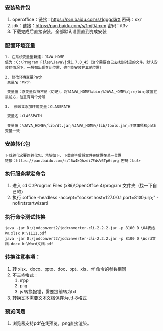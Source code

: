 ### 安装软件包
1. openoffice：链接：https://pan.baidu.com/s/1gggd3rX 密码：sxjr
2. jdk：链接：https://pan.baidu.com/s/1mjDJnxm 密码：it3v
3. 下载完成后直接安装，全部默认设置直到完成安装
### 配置环境变量
```
1. 在系统变量里新建：JAVA_HOME
值为：C:\Program Files\Java\jdk1.7.0_45（这个需要自己去找到对应的文件，默认安装的情况下，一般都出现在此位置，也可能安装在其他位置）

2. 修改环境变量Path
 变量名：Path

 变量值：原变量保持不便（切记），将%JAVA_HOME%/bin;%JAVA_HOME%/jre/bin;放置在最前方，注意有两个分号！

3.  修改或添加环境变量：CLASSPATH

 变量名：CLASSPATH

 变量值：%JAVA_HOME%/lib/dt.jar;%JAVA_HOME%/lib/tools.jar;注意事项和path变量一致
```
### 安装转化包
```
下载转化必要的转化包，地址如下，下载完毕后将文件夹放置在某一位置
链接：https://pan.baidu.com/s/16w4kQhzdi7EWsV6Tp6speg 密码：bulv
```
### 执行服务绑定命令
1. 进入 cd C:\Program Files (x86)\OpenOffice 4\program 文件夹（找一下自己的）
2. 执行 soffice -headless -accept="socket,host=127.0.0.1,port=8100;urp;" -nofirststartwizard

### 执行命令测试转换
```
java -jar D:/jodconvert2/jodconverter-cli-2.2.2.jar -p 8100 D:\OA表结构.xlsx D:\1111.pdf
java -jar D:/jodconvert2/jodconverter-cli-2.2.2.jar -p 8100 D:\Word文档.docx D:\Word文档.pdf
```

### 转换注意事项：
1. 转 xlsx、docx、pptx、doc、ppt、xls、rtf 命令的参数相同
2. 不支持格式：
	1. mpp
	2. png
	3. js 转换报错，需要提前转为txt
3. 转换文本需要文本文档保存为utf-8格式

### 预览问题
1. 浏览器支持pdf在线预览，png直接渲染。

